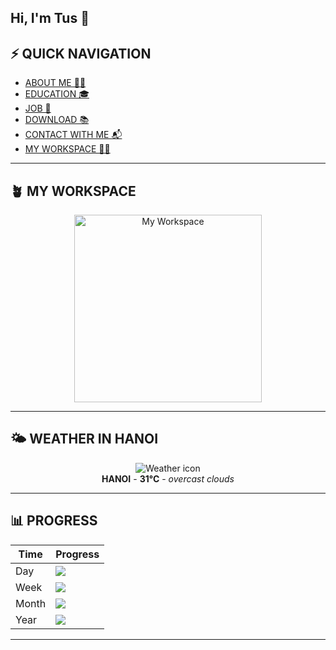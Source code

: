 ## Hi, I'm Tus 👋

## ⚡ QUICK NAVIGATION

- [ABOUT ME 🧑‍💻](#about-me-)
- [EDUCATION 🎓](#education-)
- [JOB 💼](#job-)
- [DOWNLOAD 📚](#download-)
- [CONTACT WITH ME 📬](#contact-with-me-)
- [MY WORKSPACE 🧑‍💻](#my-workspace-)

---

## 🪴 MY WORKSPACE

<p align="center">
  <img src="https://raw.githubusercontent.com/PhunTus/PhunTus/main/assets/myworkspace.png" width="300" alt="My Workspace" />
</p>

---

## 🌤️ WEATHER IN HANOI

<p align="center">
  <img src="https://img.icons8.com/color/48/000000/partly-cloudy-day--v1.png" alt="Weather icon"/>
  <br />
  <strong>HANOI</strong> - <strong>31°C</strong> - <em>overcast clouds</em>
</p>

---

## 📊 PROGRESS

<!-- PROGRESS-START -->
| Time  | Progress |
|-------|----------|
| Day   | ![](https://progress-bar.dev/39/?width=200&title=Day&color=40c057) |
| Week  | ![](https://progress-bar.dev/6/?width=200&title=Week&color=fab005) |
| Month | ![](https://progress-bar.dev/98/?width=200&title=Month&color=4dabf7) |
| Year  | ![](https://progress-bar.dev/49/?width=200&title=Year&color=be4bdb) |
<!-- PROGRESS-END -->

---
